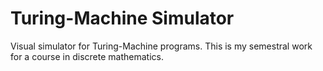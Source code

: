 # Turing-Machine Simulator

Visual simulator for Turing-Machine programs. This is my semestral work for a course in discrete mathematics.
